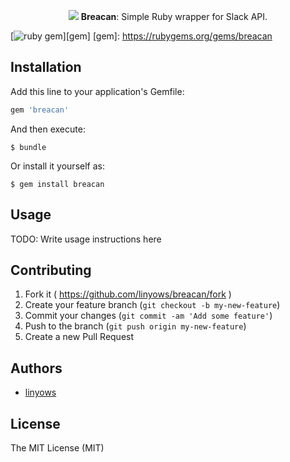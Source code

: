 <p align="center">
<img src="https://d262ilb51hltx0.cloudfront.net/max/2000/1*ryU77MsLt5tnp3ow8kqELA.png">
<strong>Breacan</strong>: Simple Ruby wrapper for Slack API.
</p>

[![ruby gem](https://img.shields.io/gem/v/breacan.svg?style=flat-square)][gem]
[gem]: https://rubygems.org/gems/breacan

Installation
------------

Add this line to your application's Gemfile:

```ruby
gem 'breacan'
```

And then execute:

    $ bundle

Or install it yourself as:

    $ gem install breacan

Usage
-----

TODO: Write usage instructions here

Contributing
------------

1. Fork it ( https://github.com/linyows/breacan/fork )
2. Create your feature branch (`git checkout -b my-new-feature`)
3. Commit your changes (`git commit -am 'Add some feature'`)
4. Push to the branch (`git push origin my-new-feature`)
5. Create a new Pull Request

Authors
-------

- [linyows](https://github.com/linyows)

License
-------

The MIT License (MIT)
